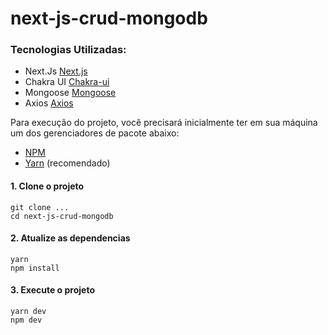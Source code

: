 # next-js-crud-mongodb
### Tecnologias Utilizadas:

- Next.Js [Next.js](https://nextjs.org/)
- Chakra UI [Chakra-ui](https://chakra-ui.com/)
- Mongoose [Mongoose](https://mongoosejs.com/)
- Axios [Axios](https://axios-http.com/docs/intro)

<p>Para execução do projeto, você precisará inicialmente ter em sua máquina um dos gerenciadores de pacote abaixo: </p>

- [NPM](https://www.npmjs.com/)
- [Yarn](https://yarnpkg.com/lang/en/) (recomendado)

<p>

#### 1. Clone o projeto

```
git clone ...
cd next-js-crud-mongodb
```

#### 2. Atualize as dependencias

```
yarn
npm install
```

#### 3. Execute o projeto

```
yarn dev
npm dev
```
